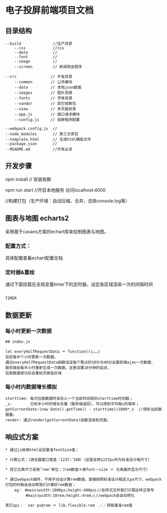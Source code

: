 # 电子投屏前端项目文档
## 目录结构
```
--build              //生产目录
	--css            //css
	--data           //
	--font           //
	--image          //
	--screen         // 新闻爬虫程序    

--src               // 开发目录
	--common        // 公共模块
	--data          // 本地json数据
	--images        // 图片资源
	--fonts         // 字体资源
	--vandor        // 其它依赖包
	--view          // 多页面目录
	--app.js        // 接口请求模块
	--config.js     // 投屏程序配置
	
--webpack.config.js  // 
--node_modules       // 第三方库包 
--template.html      // 生成html模版文件
--package.json       //
--README.md          //开发必读

```




## 开发步骤
npm install    // 安装依赖

npm run start  //开启本地服务 访问localhost:4000

  //构建打包（生产环境：自动压缩、合并，去除console.log等）


## 图表与地图 echarts2
采用基于cavans方案的echart库来绘制图表与地图。


### 配置方式：
具体配置查看echart配置文档

### 定时器&重绘

通过下面挂载在全局变量timer下的定时器，设定各区域渲染一次的间隔时间

```

TIMER

```




## 数据更新
### 每小时更新一次数据

```
## index.js

let everyHalfRequestData ＝ function()｛。。。｝
设定每半个小时更新一次数据，
通过everyHalfRequestData函数设定每个整点的10分与40分去服务端ajax一次数据，
服务端会每半小时重新生成一次数据，这里设置10分钟的延迟，
拉取数据成功后会重绘页面各区域
```

### 每小时内数据增长模拟
```
starttime: 每次拉取数据时会存入一个当前时间段的starttime时间戳；
_s: 	   已知半小时的增长总量（服务端返回），可以得到平均每s的增率；
getCurrentDate:(new Date().getTime() - starttime)/1000*_s  //得到当前数据量。
render: 通过render(getCurrentDate)函数渲染到页面。

```




## 响应式方案

```
* 通过js给根html设定基准fontSize值；

* 计算公式：（游览器窗口宽度／1237／100）（这里采用1237px作为标准设计稿尺寸）

* 其它元素尺寸采用‘rem’单位；（rem数值＊根font－size ＝ 元素最终显示尺寸）

* 通过webpack插件，不用手动去计算rem数值，直接按照标准设计稿定义px尺寸，webpack打包的时候会自动帮我们计算好rem数值； 
 	eg： #main｛width:1000px;height:400px｝//在样式文件我们只需这样正常写
		 #main｛width:10rem;height:4rem;｝//webpack会自动转化

其它api：  var px@rem ＝ lib.flexible.rem  ／／获取基准rem值


```